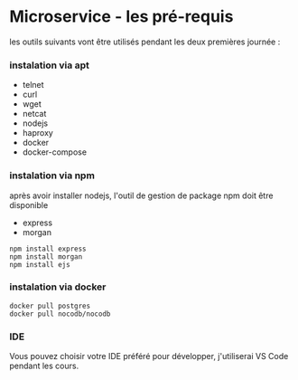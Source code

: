 # Microservice - les pré-requis

les outils suivants vont être utilisés pendant les deux premières journée :

### instalation via apt

- telnet
- curl
- wget
- netcat
- nodejs
- haproxy
- docker
- docker-compose

### instalation via npm

après avoir installer nodejs, l'outil de gestion de package npm doit être disponible 

- express
- morgan

```
npm install express
npm install morgan
npm install ejs
```

### instalation via docker 

```
docker pull postgres
docker pull nocodb/nocodb
```

### IDE

Vous pouvez choisir votre IDE préféré pour développer, j'utiliserai VS Code pendant les cours. 
